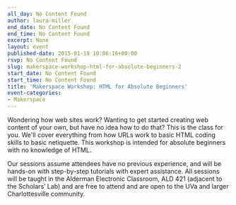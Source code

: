 ```yaml
---
all_day: No Content Found
author: laura-miller
end_date: No Content Found
end_time: No Content Found
excerpt: None
layout: event
published-date: 2015-01-19 10:06:16+00:00
rsvp: No Content Found
slug: makerspace-workshop-html-for-absolute-beginners-2
start_date: No Content Found
start_time: No Content Found
title: 'Makerspace Workshop: HTML for Absolute Beginners'
event-categories:
- Makerspace
---
```


Wondering how web sites work? Wanting to get started creating web content of your own, but have no idea how to do that? This is the class for you. We'll cover everything from how URLs work to basic HTML coding skills to basic netiquette. This workshop is intended for absolute beginners with no knowledge of HTML.

Our sessions assume attendees have no previous experience, and will be hands-on with step-by-step tutorials with expert assistance. All sessions will be taught in the Alderman Electronic Classroom, ALD 421 (adjacent to the Scholars’ Lab) and are free to attend and are open to the UVa and larger Charlottesville community.


